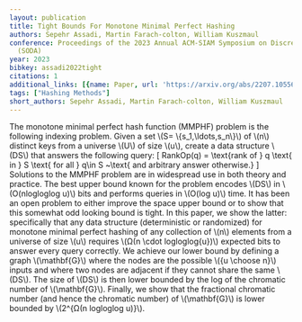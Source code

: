 ```yaml
---
layout: publication
title: Tight Bounds For Monotone Minimal Perfect Hashing
authors: Sepehr Assadi, Martin Farach-colton, William Kuszmaul
conference: Proceedings of the 2023 Annual ACM-SIAM Symposium on Discrete Algorithms
  (SODA)
year: 2023
bibkey: assadi2022tight
citations: 1
additional_links: [{name: Paper, url: 'https://arxiv.org/abs/2207.10556'}]
tags: ["Hashing Methods"]
short_authors: Sepehr Assadi, Martin Farach-colton, William Kuszmaul
---
```

The monotone minimal perfect hash function (MMPHF) problem is the following
indexing problem. Given a set \\(S= \\{s_1,\ldots,s_n\\}\\) of \\(n\\) distinct keys from
a universe \\(U\\) of size \\(u\\), create a data structure \\(DS\\) that answers the
following query:
  \[ RankOp(q) = \text\{rank of \} q \text\{ in \} S \text\{ for all \} q\in S
  ~\text\{ and arbitrary answer otherwise.\}
  \]
  Solutions to the MMPHF problem are in widespread use in both theory and
practice.
  The best upper bound known for the problem encodes \\(DS\\) in \\(O(nlogloglog
u)\\) bits and performs queries in \\(O(log u)\\) time. It has been an open problem
to either improve the space upper bound or to show that this somewhat odd
looking bound is tight.
  In this paper, we show the latter: specifically that any data structure
(deterministic or randomized) for monotone minimal perfect hashing of any
collection of \\(n\\) elements from a universe of size \\(u\\) requires \\(Ω(n \cdot
logloglog\{u\})\\) expected bits to answer every query correctly.
  We achieve our lower bound by defining a graph \\(\mathbf\{G\}\\) where the nodes
are the possible \\(\{u \choose n\}\\) inputs and where two nodes are adjacent if
they cannot share the same \\(DS\\). The size of \\(DS\\) is then lower bounded by the
log of the chromatic number of \\(\mathbf\{G\}\\). Finally, we show that the
fractional chromatic number (and hence the chromatic number) of \\(\mathbf\{G\}\\) is
lower bounded by \\(2^\{Ω(n logloglog u)\}\\).